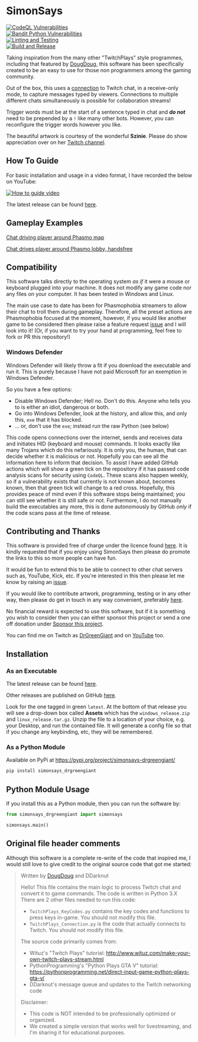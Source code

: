 # SimonSays

[![CodeQL Vulnerabilities](https://github.com/howroyd/simonsays/actions/workflows/codeql-analysis.yml/badge.svg)](https://github.com/howroyd/simonsays/actions/workflows/codeql-analysis.yml)\
[![Bandit Python Vulnerabilities](https://github.com/howroyd/simonsays/actions/workflows/bandit.yml/badge.svg)](https://github.com/howroyd/simonsays/actions/workflows/bandit.yml)\
[![Linting and Testing](https://github.com/howroyd/simonsays/actions/workflows/python-testing.yml/badge.svg)](https://github.com/howroyd/simonsays/actions/workflows/python-testing.yml)\
[![Build and Release](https://github.com/howroyd/simonsays/actions/workflows/python-publish.yml/badge.svg)](https://github.com/howroyd/simonsays/actions/workflows/python-publish.yml)

Taking inspiration from the many other "TwitchPlays" style programmes, including that featured by [DougDoug](#original-file-header-comments), this software has been specifically created to be an easy to use for those non programmers among the gaming community.

Out of the box, this uses a [connection](https://github.com/howroyd/twitchirc) to Twitch chat, in a receive-only mode, to capture messages typed by viewers.  Connections to multiple different chats simultaneously is possible for collaboration streams!

Trigger words must be at the start of a sentence typed in chat and ***do not*** need to be prepended by a `!` like many other bots.  However, you can reconfigure the trigger words however you like.

The beautiful artwork is courtesy of the wonderful **Szinie**.  Please do show appreciation over on her [Twitch channel](https://www.twitch.tv/szinie).

## How To Guide

For basic installation and usage in a video format, I have recorded the below on YouTube:

[![How to guide video](https://img.youtube.com/vi/tYnfSwJiYAY/default.jpg)](https://youtu.be/tYnfSwJiYAY)

The latest release can be found [here](https://github.com/howroyd/simonsays/releases/latest).

## Gameplay Examples

[Chat driving player around Phasmo map](https://clips.twitch.tv/LachrymoseBetterPlumagePoooound-QCVryh5okrpf5rHB)

[Chat drives player around Phasmo lobby, handsfree](https://www.twitch.tv/videos/1978662007)


## Compatibility

This software talks directly to the operating system *as if* it were a mouse or keyboard plugged into your machine.  It does not modify any game code nor any files on your computer.  It has been tested in Windows and Linux.

The main use case to date has been for Phasmophobia streamers to allow their chat to troll them during gameplay.  Therefore, all the preset actions are Phasmophobia focused at the moment, however, if you would like another game to be considered then please raise a feature request [issue](https://github.com/howroyd/simonsays/issues) and I will look into it!  (Or, if you want to try your hand at programming, feel free to fork or PR this repository!)

### Windows Defender

Windows Defender will likely throw a fit if you download the executable and run it.  This is purely because I have not paid Microsoft for an exemption in Windows Defender.

So you have a few options:

- Disable Windows Defender; Hell no.  Don't do this.  Anyone who tells you to is either an idiot, dangerous or both.
- Go into Windows Defender, look at the history, and allow this, and only this, `exe` that it has blocked.
- ... or, don't use the `exe`; instead run the raw Python (see below)

This code opens connections over the internet, sends and receives data and initiates HID (keyboard and mouse) commands.  It looks exactly like many Trojans which do this nefariously.  It is only you, the human, that can decide whether it is malicious or not.  Hopefully you can see all the information here to inform that decision.  To assist I have added GitHub actions which will show a green tick on the repository if it has passed code analysis scans for security using `CodeQL`.  These scans also happen weekly, so if a vulnerability exists that currently is not known about, becomes known, then that green tick will change to a red cross.  Hopefully, this provides peace of mind even if this software stops being maintained; you can still see whether it is still safe or not.  Furthermore, I do not manually build the executables any more, this is done autonomously by GitHub *only* if the code scans pass at the time of release.

## Contributing and Thanks

This software is provided free of charge under the licence found [here](./LICENSE).  It is kindly requested that if you enjoy using SimonSays then please do promote the links to this so more people can have fun.

It would be fun to extend this to be able to connect to other chat servers such as, YouTube, Kick, etc.  If you're interested in this then please let me know by raising an [issue](https://github.com/howroyd/simonsays/issues).

If you would like to contribute artwork, programming, testing or in any other way, then please do get in touch in any way convenient, preferably [here](https://github.com/howroyd/simonsays/discussions).

No financial reward is expected to use this software, but if it is something you wish to consider then you can either sponsor this project or send a one off donation under [Sponsor this project](https://github.com/howroyd/simonsays).

You can find me on Twitch as [DrGreenGiant](https://www.twitch.tv/drgreengiant) and on [YouTube](https://youtube.com/@SimonHowroyd?si=wsQ0XuGwGjaXB7HU) too.

## Installation

### As an Executable

The latest release can be found [here](https://github.com/howroyd/simonsays/releases/latest).

Other releases are published on GitHub [here](https://github.com/howroyd/simonsays/releases).

Look for the one tagged in green `latest`.  At the bottom of that release you will see a drop-down box called **Assets** which has the `windows_release.zip` and `linux_release.tar.gz`.  Unzip the file to a location of your choice, e.g. your Desktop, and run the contained file.  It will generate a config file so that if you change any keybinding, etc, they will be remembered.

### As a Python Module

Available on PyPi at <https://pypi.org/project/simonsays-drgreengiant/>

```bash
pip install simonsays_drgreengiant
```

## Python Module Usage

If you install this as a Python module, then you can run the software by:

```python
from simonsays_drgreengiant import simonsays

simonsays.main()
```

## Original file header comments

Although this software is a complete re-write of the code that inspired me, I would still love to give credit to the original source code that got me started:

>
> Written by [DougDoug](https://www.twitch.tv/dougdoug) and DDarknut
>
> Hello! This file contains the main logic to process Twitch chat and convert it to game commands.
> The code is written in Python 3.X
> There are 2 other files needed to run this code:
>
> - `TwitchPlays_KeyCodes.py` contains the key codes and functions to press keys in-game. You should not modify this file.
> - `TwitchPlays_Connection.py` is the code that actually connects to Twitch. You should not modify this file.
>
> The source code primarily comes from:
>
> - Wituz's "Twitch Plays" tutorial: <http://www.wituz.com/make-your-own-twitch-plays-stream.html>
> - PythonProgramming's "Python Plays GTA V" tutorial: <https://pythonprogramming.net/direct-input-game-python-plays-gta-v/>
> - DDarknut's message queue and updates to the Twitch networking code
>
> Disclaimer:
>
> - This code is NOT intended to be professionally optimized or organized.
> - We created a simple version that works well for livestreaming, and I'm sharing it for educational purposes.
